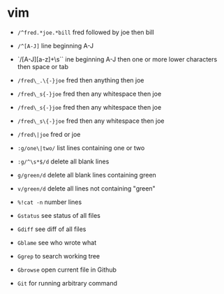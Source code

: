 # vim
* `/^fred.*joe.*bill` fred followed by joe then bill
* `/^[A-J]` line beginning A-J
* `/[A-J][a-z]\+\s\`` ine beginning A-J then one or more lower characters then space or tab
* `/fred\_.\{-}joe` fred then anything then joe
* `/fred\_s{-}joe` fred then any whitespace then joe
* `/fred\_s{-}joe` fred then any whitespace then joe
* `/fred\_s\{-}joe` fred then any whitespace then joe
* `/fred\|joe` fred or joe

* `:g/one\|two/` list lines containing one or two
* `:g/^\s*$/d` delete all blank lines
* `g/green/d` delete all blank lines containing green
* `v/green/d` delete all lines not containing "green"

* `%!cat -n` number lines
* `Gstatus` see status of all files
* `Gdiff` see diff of all files
* `Gblame` see who wrote what
* `Ggrep` to search working tree
* `Gbrowse` open current file in Github
* `Git` for running arbitrary command
